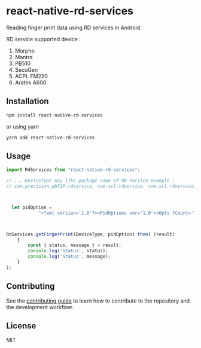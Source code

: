 # react-native-rd-services

Reading finger print data using RD services in Android.

RD service supported device :

1. Morpho
2. Mantra
3. PB510
4. SecuGen
5. ACPL FM220
6. Aratek A600

## Installation

```sh
npm install react-native-rd-services
```

or using yarn

```sh
yarn add react-native-rd-services
```

## Usage

```js
import RdServices from "react-native-rd-services";

// ... DeviceType may like package name of RD service example : 
// com.precision.pb510.rdservice, com.scl.rdservice, com.scl.rdservice, com.secugen.rdservice and so on



  let pidOption =
            "<?xml version='1.0'?><PidOptions ver='1.0'><Opts fCount='1' fType='0' iCount='0' pCount='0' format='0' pidVer='2.0' timeout='10000' posh='UNKNOWN' env='P' /><CustOpts></CustOpts></PidOptions>";



RdServices.getFingerPrint(DeviceType, pidOption).then( (result)
    {
        const { status, message } = result;
        console.log('Status', status);
        console.log('Status', message);
    }
);
```

## Contributing

See the [contributing guide](CONTRIBUTING.md) to learn how to contribute to the repository and the development workflow.

## License

MIT
